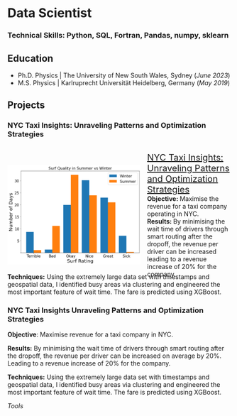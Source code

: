 # Data Scientist

### Technical Skills: Python, SQL, Fortran, Pandas, numpy, sklearn

## Education
- Ph.D. Physics | The University of New South Wales, Sydney (_June 2023_)
- M.S. Physics | Karlruprecht Universität Heidelberg, Germany (_May 2019_)

## Projects
### NYC Taxi Insights: Unraveling Patterns and Optimization Strategies
<div style="display: flex; align-items: center; gap: 15px;">
  <img src="./files/img/Summer_vs_Winter.png" width="300" heigth="300"/>
  <p>
    <span style="font-size: 20px;"> <u>NYC Taxi Insights: Unraveling Patterns and Optimization Strategies </u> </span> <br>
    <strong> Objective: </strong> Maximise the revenue for a taxi company operating in NYC. <br>
    <strong> Results: </strong> By minimising the wait time of drivers through smart routing after the dropoff, the revenue per driver can be increased leading to a revenue increase of 20% for the company.</p>
</div>
<p style="margin-top: -25px;">
<strong>Techniques:</strong> Using the extremely large data set with timestamps and geospatial data, I identified busy areas via clustering and engineered the most important feature of wait time. The fare is predicted using XGBoost.
</p>

### NYC Taxi Insights Unraveling Patterns and Optimization Strategies

**Objective**: Maximise revenue for a taxi company in NYC.

**Results:** By minimising the wait time of drivers through smart routing after the dropoff, the revenue per driver can be increased on average by 20%. Leading to a revenue increase of 20% for the company.

**Techniques:** Using the extremely large data set with timestamps and geospatial data, I identified busy areas via clustering and engineered the most important feature of wait time. The fare is predicted using XGBoost.

*Tools*
<html lang="en">
<head>
    <meta charset="UTF-8">
    <meta name="viewport" content="width=520, initial-scale=1.0">
    <style>
        .image-container {
            position: relative;
            display: inline-block;
        }

        .image-container img {
            display: block;
            width: 100%;
            height: auto;
            filter: blur(0);
            transition: filter 0.3s ease-in-out;
        }

        .image-container:hover img {
            filter: blur(5px);
        }

        .overlay-text {
            position: absolute;
            top: 50%;
            left: 50%;
            transform: translate(-50%, -50%);
            color: black;
            font-size: 20px;
            font-weight: bold;
            text-align: center;
            opacity: 0;
            transition: opacity 0.3s ease-in-out;
        }

        .image-container:hover .overlay-text {
            opacity: 1;
        }
    </style>
</head>
<body>

<!-- Your Markdown content goes here -->

<!-- Example: Embedding an image with blur effect and overlay text -->
<a href="https://jcwons.github.io/github-blogs/2023/11/15/NYC-Taxi-Insights-Unraveling-Patterns-and-Optimization-Strategies.html" target="_blank" rel="noopener noreferrer" class="image-container">
    <img src="/files/img/average_wait_location_top.png" alt="Image Description">
    <div class="overlay-text"> Click here for more details on the project. </div>
</a>

</body>
</html>


### **Time Series Forecast for Store Sales**
I used **sales data from a store to forecast future sales** using previous data and metadata. I used A/B testing to determine whether holidays and natural disasters affected store sales. Then I compared SARIMA and XGBoost models to forecast the sales, where XGBoost performed the best results. **Future sale numbers were predicted with an 85% accuracy including seasonal trends**.  ([GitHub Repo]([https://github.com/jcwons/BayOp](https://github.com/jcwons/TimeSeriesForecast/))).

*Tools: Python, Pandas, Matplotlib, shapiro, SARIMA, XGBoost*

<img src="./files/img/TS_Forecast.png" width="520" />

### **Surf Myths and Car Park Chatter**
I only picked up surfing as a hobby recently, so I don't have the experience to know if what the more experienced surfer is true or just a myth. For this project, I **gathered wind, weather and wave data** to test various surfing concepts that you might hear in the car park or at the beach. This project involved web crawling and scraping for data followed by extensive data exploration, feature engineering and visualization. I found that **winter months are significantly better for surfing than summer months due to more favourable wind directions.** You can find all the details [here](https://github.com/jcwons/SurfMyths-vs-Data).

*Tools: Python, Pandas, Numpy, Matplotlib* 

<img src="./files/img/Summer_vs_Winter.png" width="220"/> <img src="./files/img/Windrose.png" width="220" />

### **Bayesian Optimisiation for Likelihood Sampling of Cosmological Data**
In this project, I changed the Markov Chain Monte Carlo (MCMC) Sampler of the current state-of-the-art likelihood sampler in cosmology to Bayesian Optimisation. This allows for sampling complicated likelihood functions that have multiple local maxima. With the MCMC sampling method, the analysis was very cumbersome and took several weeks to complete. **The new algorithm reduced the runtime down to hours and improved the accuracy by 20%**. The project was published in a top-tier journal ([Publication](https://iopscience.iop.org/article/10.1088/1475-7516/2022/03/036) & [GitHub Repo](https://github.com/jcwons/BayOp)).

*Tools: Bayesian Optimisation, Gaussian Progress Regression, High Performance Computing, Bayesian Statistics, Fortran, Python, Bash, git*

### **Fisher Forecast for upcoming Cosmological Data**
I designed a Python program to forecast constraints for upcoming surveys. The computational expenses for this project were really high requiring several optimisation methods and parallelisation of the code on a high-performance computation cluster. I was able to reduce the computational expenses drastically by finding a statistical relation allowing me to approximate the most time-consuming step. Besides the programming, this medium-sized collaboration required me to liaise with several stakeholders across different continents. The project was published in a top-tier journal ([Publication](https://journals.aps.org/prd/abstract/10.1103/PhysRevD.108.L021305) & [Github Repo](https://github.com/jcwons/ksw_estimator)).

*Tools: Fisher Forecast, High Performance Computing, Parallelisation, Optimisation, Advanced Statistics, Python, Cython, MPI4Py*

### **Stacked Regression for Housing Price Prediction**
In this project, I used US housing data to predict housing prices. I started with an extensive Explorative Data Analysis where I identified the important features, cleaned the data and created new more significant features from existing features. For the modelling, I used two different approaches Tensorflow decision trees and stacking regression models (GradientBoostingRegression, XGBR Regressor, LGBM Regressor, Lasso, Enet, Kernel Ridge Regressor). **I achieved a root-mean-square error of 0.07**. ([notebook](https://github.com/jcwons/HousePrice_Regression/blob/main/eda-stacking-and-tensorflow-decision-trees.ipynb))

*Tools: Python, Tensorflow, Matplotlib, Stacked Regression, Data Exploration, Data Visualisation, Lasso, XGBR, LGBM*

### **Power BI Dashboard for E-Commerce Sales**
In this project, I used public data on **sales from a US E-Commerce Company**. After cleaning the data, I prepared a dashboard to present the data using Power BI. The dashboard shows **YTD data using interactive filters and slicers**. Different charts, tables and maps are used to highlight important features. The project can be found ([here](https://github.com/jcwons/PowerBI_ECommerce)).

*Tools: PowerBI, SQL, Data Cleaning*

<img src="./files/img/Dashboard_Ecommerce.png" width="320" />



